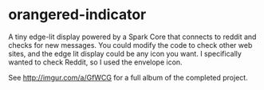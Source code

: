 orangered-indicator
===================

A tiny edge-lit display powered by a Spark Core that connects to reddit and checks for new messages. You could modify the code to check other web sites, and the edge lit display could be any icon you want. I specifically wanted to check Reddit, so I used the envelope icon.

See http://imgur.com/a/GfWCG for a full album of the completed project.
